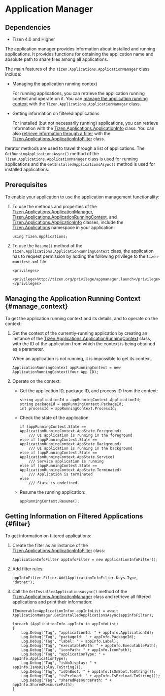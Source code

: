 Application Manager
===================

## Dependencies

- Tizen 4.0 and Higher

The application manager provides information about installed and running
applications. It provides functions for obtaining the application name
and absolute path to share files among all applications.

The main features of the `Tizen.Applications.ApplicationManager` class
include:

-   Managing the application running context

    For running applications, you can retrieve the application running
    context and operate on it. You can [manage the application running
    context](#manage_context) with the
    `Tizen.Applications.ApplicationManager` class.

- Getting information on filtered applications

    For installed (but not necessarily running) applications, you can
    retrieve information with the
    [Tizen.Applications.ApplicationInfo](https://developer.tizen.org/dev-guide/csapi/classTizen_1_1Applications_1_1ApplicationInfo.html) class.
    You can also [retrieve information through a filter](#filter) with
    the
    [Tizen.Applications.ApplicationInfoFilter](https://developer.tizen.org/dev-guide/csapi/classTizen_1_1Applications_1_1ApplicationInfoFilter.html) class.

Iterator methods are used to travel through a list of applications. The
`GetRunningApplicationsAsync()` method of the
`Tizen.Applications.ApplicationManager` class is used for running
applications and the `GetInstalledApplicationsAsync()` method is used
for installed applications.


Prerequisites
-------------

To enable your application to use the application management
functionality:

1.  To use the methods and properties of the
    [Tizen.Applications.ApplicationManager](https://developer.tizen.org/dev-guide/csapi/classTizen_1_1Applications_1_1ApplicationManager.html),
    [Tizen.Applications.ApplicationRunningContext](https://developer.tizen.org/dev-guide/csapi/classTizen_1_1Applications_1_1ApplicationRunningContext.html),
    and
    [Tizen.Applications.ApplicationInfo](https://developer.tizen.org/dev-guide/csapi/classTizen_1_1Applications_1_1ApplicationInfo.html)
    classes, include the
    [Tizen.Applications](https://developer.tizen.org/dev-guide/csapi/namespaceTizen_1_1Applications.html)
    namespace in your application:

    ``` {.prettyprint}
    using Tizen.Applications;
    ```

2. To use the `Resume()` method of the
    `Tizen.Applications.ApplicationRunningContext` class, the
    application has to request permission by adding the following
    privilege to the `tizen-manifest.xml` file:

    ``` {.prettyprint}
    <privileges>
       <privilege>http://tizen.org/privilege/appmanager.launch</privilege>
    </privileges>
    ```


Managing the Application Running Context {#manage_context}
----------------------------------------

To get the application running context and its details, and to operate
on the context:

1.  Get the context of the currently-running application by creating an
    instance of the
    [Tizen.Applications.ApplicationRunningContext](https://developer.tizen.org/dev-guide/csapi/classTizen_1_1Applications_1_1ApplicationRunningContext.html)
    class, with the ID of the application from which the context is
    being obtained as a parameter.

    When an application is not running, it is impossible to get
    its context.

    ``` {.prettyprint}
    ApplicationRunningContext appRunningContext = new ApplicationRunningContext(Your App ID);
    ```

2. Operate on the context:
    -   Get the application ID, package ID, and process ID from the
        context:

        ``` {.prettyprint}
        string applicationId = appRunningContext.ApplicationId;
        string packageId = appRunningContext.PackageId;
        int processId = appRunningContext.ProcessId;
        ```

    - Check the state of the application:

        ``` {.prettyprint}
        if (appRunningContext.State == ApplicationRunningContext.AppState.Foreground)
            /// UI application is running in the foreground
        else if (appRunningContext.State == ApplicationRunningContext.AppState.Background)
            /// UI application is running in the background
        else if (appRunningContext.State == ApplicationRunningContext.AppState.Service)
            /// Service application is running
        else if (appRunningContext.State == ApplicationRunningContext.AppState.Terminated)
            /// Application is terminated
        else
            /// State is undefined
        ```

    - Resume the running application:

        ``` {.prettyprint}
        appRunningContext.Resume();
        ```


Getting Information on Filtered Applications {#filter}
--------------------------------------------

To get information on filtered applications:

1.  Create the filter as an instance of the
    [Tizen.Applications.ApplicationInfoFilter](https://developer.tizen.org/dev-guide/csapi/classTizen_1_1Applications_1_1ApplicationInfoFilter.html)
    class:

    ``` {.prettyprint}
    ApplicationInfoFilter appInfoFilter = new ApplicationInfoFilter();
    ```

2. Add filter rules:

    ``` {.prettyprint}
    appInfoFilter.Filter.Add(ApplicationInfoFilter.Keys.Type, "dotnet");
    ```

3. Call the `GetInstalledApplicationsAsync()` method of the
    [Tizen.Applications.ApplicationManager](https://developer.tizen.org/dev-guide/csapi/classTizen_1_1Applications_1_1ApplicationManager.html)
    class and retrieve all filtered applications and print their
    information:

    ``` {.prettyprint}
    IEnumerable<ApplicationInfo> appInfoList = await ApplicationManager.GetInstalledApplicationsAsync(appinfoFilter);

    foreach (ApplicationInfo appInfo in appInfoList)
    {
        Log.Debug("Tag", "applicationId: " + appInfo.ApplicationId);
        Log.Debug("Tag", "packageId: " + appInfo.PackageId);
        Log.Debug("Tag", "label: " + appInfo.Label);
        Log.Debug("Tag", "executablePath: " + appInfo.ExecutablePath);
        Log.Debug("Tag", "iconPath: " + appInfo.IconPath);
        Log.Debug("Tag", "applicationType: " + appInfo.ApplicationType);
        Log.Debug("Tag", "isNoDisplay: " + appInfo.IsNoDisplay.ToString());
        Log.Debug("Tag", "isOnBoot: " + appInfo.IsOnBoot.ToString());
        Log.Debug("Tag", "isPreload: " + appInfo.IsPreload.ToString());
        Log.Debug("Tag", "sharedResourcePath: " + appInfo.SharedResourcePath);
    }
    ```
